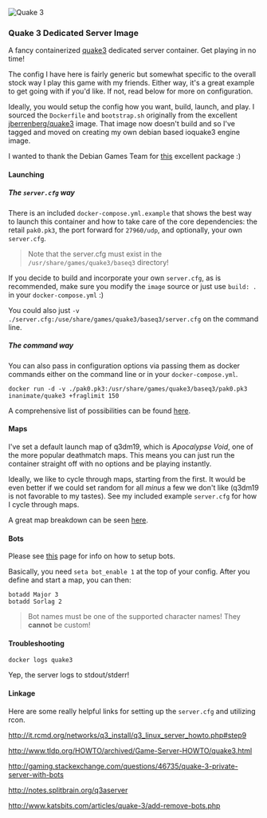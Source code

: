 
![Quake 3](https://raw.githubusercontent.com/InAnimaTe/docker-quake3/master/quake_logo.jpg)


### Quake 3 Dedicated Server Image

A fancy containerized [quake3](https://en.wikipedia.org/wiki/Quake_III_Arena) dedicated server container. Get playing in no time!

The config I have here is fairly generic but somewhat specific to the overall stock way I play this game with my friends. Either way, it's a great example to get going with if you'd like. If not, read below for more on configuration.

Ideally, you would setup the config how you want, build, launch, and play. I sourced the `Dockerfile` and `bootstrap.sh` originally from the excellent [jberrenberg/quake3](https://hub.docker.com/r/jberrenberg/quake3) image. That image now doesn't build and so I've tagged and moved on creating my own debian based ioquake3 engine image.

I wanted to thank the Debian Games Team for [this](https://packages.debian.org/stable/games/quake3-server) excellent package :)

#### Launching

##### The `server.cfg` way

There is an included `docker-compose.yml.example` that shows the best way to launch this container and how to take care of the core dependencies: the retail `pak0.pk3`, the port forward for `27960/udp`, and optionally, your own `server.cfg`.

> Note that the server.cfg must exist in the `/usr/share/games/quake3/baseq3` directory!

If you decide to build and incorporate your own `server.cfg`, as is recommended, make sure you modify the `image` source or just use `build: .` in your `docker-compose.yml` :)

You could also just `-v ./server.cfg:/use/share/games/quake3/baseq3/server.cfg` on the command line.

##### The command way

You can also pass in configuration options via passing them as docker commands either on the command line or in your `docker-compose.yml`. 

```
docker run -d -v ./pak0.pk3:/usr/share/games/quake3/baseq3/pak0.pk3 inanimate/quake3 +fraglimit 150
```

A comprehensive list of possibilities can be found [here](http://www.joz3d.net/html/q3console.html).

#### Maps

I've set a default launch map of q3dm19, which is *Apocalypse Void*, one of the more popular deathmatch maps. This means you can just run the container straight off with no options and be playing instantly.

Ideally, we like to cycle through maps, starting from the first. It would be even better if we could set random for all *minus* a few we don't like (q3dm19 is not favorable to my tastes). See my included example `server.cfg` for how I cycle through maps.

A great map breakdown can be seen [here](http://www.bosskey.net/q3a/maps/standard.html).

#### Bots

Please see [this](http://www.3dgw.com/guides/q3a/index.php3?page=configs.htm#serverbots) page for info on how to setup bots. 

Basically, you need `seta bot_enable 1` at the top of your config. After you define and start a map, you can then:

```
botadd Major 3
botadd Sorlag 2
```

> Bot names must be one of the supported character names! They **cannot** be custom!

#### Troubleshooting

```
docker logs quake3
```

Yep, the server logs to stdout/stderr!

#### Linkage

Here are some really helpful links for setting up the `server.cfg` and utilizing rcon. 

http://it.rcmd.org/networks/q3_install/q3_linux_server_howto.php#step9

http://www.tldp.org/HOWTO/archived/Game-Server-HOWTO/quake3.html

http://gaming.stackexchange.com/questions/46735/quake-3-private-server-with-bots

http://notes.splitbrain.org/q3aserver

http://www.katsbits.com/articles/quake-3/add-remove-bots.php
